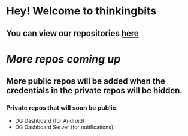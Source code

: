 # Hey! Welcome to **thinkingbits**  

## You can view our repositories [here](https://github.com/orgs/thinkingbits?tab=repositories)

# ***More repos coming up***

## More public repos will be added when the credentials in the private repos will be hidden.

### Private repos that will soon be public.

- DG Dashboard (for Android)
- DG Dashboard Server (for notifications)
